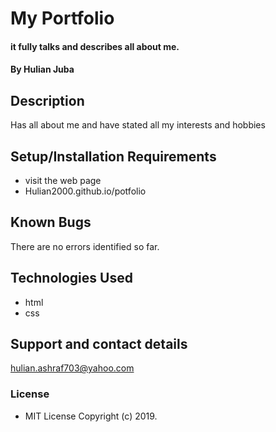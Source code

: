 # My Portfolio
#### it fully talks and describes all about me.
#### By Hulian Juba
## Description
Has all about me and have stated all my interests and hobbies
## Setup/Installation Requirements
* visit the web page
* Hulian2000.github.io/potfolio
## Known Bugs
There are no errors identified so far.
## Technologies Used
* html
* css
## Support and contact details
hulian.ashraf703@yahoo.com
### License
* MIT License
Copyright (c) 2019.
